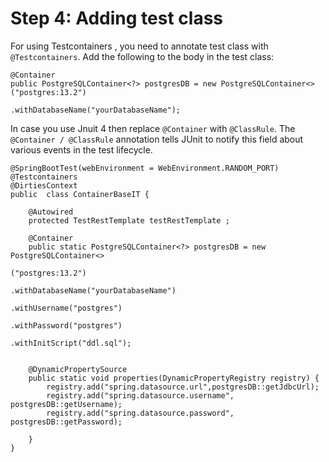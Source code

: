 Step 4: Adding test class 
=============

For using Testcontainers , you need to annotate test class with `@Testcontainers`.
Add the following to the body in the test class:
```
@Container
public PostgreSQLContainer<?> postgresDB = new PostgreSQLContainer<>("postgres:13.2")
                                            .withDatabaseName("yourDatabaseName");
```
In case you use Jnuit 4 then replace `@Container` with `@ClassRule`. 
The `@Container / @ClassRule` annotation tells JUnit to notify this field about various events in the test lifecycle.

```
@SpringBootTest(webEnvironment = WebEnvironment.RANDOM_PORT)
@Testcontainers
@DirtiesContext
public  class ContainerBaseIT {
	
	@Autowired
	protected TestRestTemplate testRestTemplate ;

	@Container
	public static PostgreSQLContainer<?> postgresDB = new PostgreSQLContainer<>                
                                                             ("postgres:13.2")
			                                     .withDatabaseName("yourDatabaseName")
                                                             .withUsername("postgres")
                                                             .withPassword("postgres")
			                                     .withInitScript("ddl.sql");


	@DynamicPropertySource
	public static void properties(DynamicPropertyRegistry registry) {
		registry.add("spring.datasource.url",postgresDB::getJdbcUrl);
		registry.add("spring.datasource.username", postgresDB::getUsername);
		registry.add("spring.datasource.password", postgresDB::getPassword);

	}
}

```


